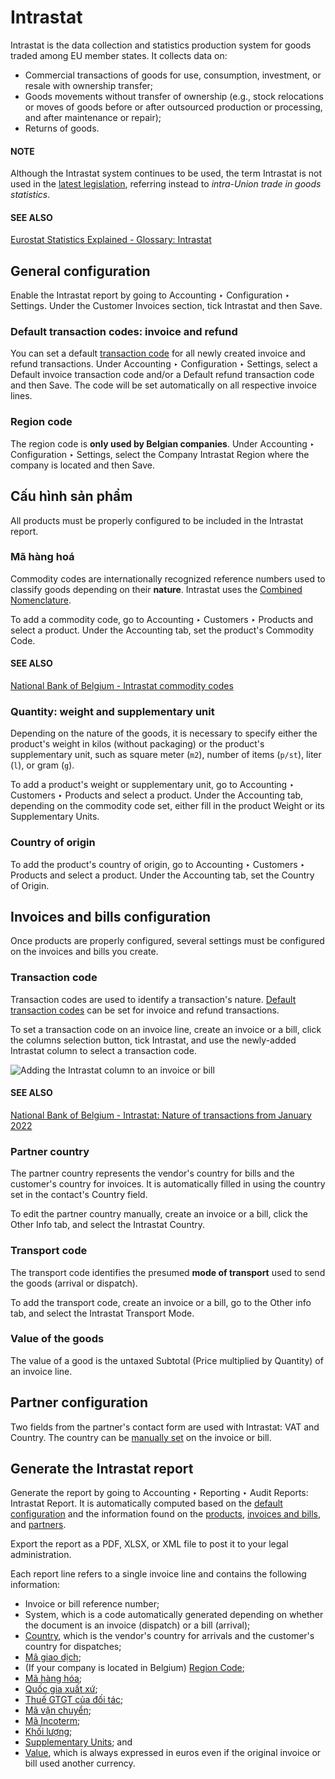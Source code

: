# Intrastat

Intrastat is the data collection and statistics production system for goods traded among EU member
states. It collects data on:

- Commercial transactions of goods for use, consumption, investment, or resale with ownership
  transfer;
- Goods movements without transfer of ownership (e.g., stock relocations or moves of goods
  before or after outsourced production or processing, and after maintenance or repair);
- Returns of goods.

#### NOTE
Although the Intrastat system continues to be used, the term Intrastat is not used in the [latest
legislation](http://data.europa.eu/eli/reg/2019/2152/2022-01-01), referring instead to
*intra-Union trade in goods statistics*.

#### SEE ALSO
[Eurostat Statistics Explained - Glossary: Intrastat](https://ec.europa.eu/eurostat/statistics-explained/index.php?title=Glossary:Intrastat)

<a id="intrastat-general-configuration"></a>

## General configuration

Enable the Intrastat report by going to Accounting ‣ Configuration ‣ Settings.
Under the Customer Invoices section, tick Intrastat and then
Save.

<a id="intrastat-default-transaction-codes"></a>

### Default transaction codes: invoice and refund

You can set a default [transaction code](#intrastat-transaction-code) for all newly created
invoice and refund transactions. Under Accounting ‣ Configuration ‣ Settings,
select a Default invoice transaction code and/or a Default refund transaction
code and then Save. The code will be set automatically on all respective invoice lines.

<a id="intrastat-region-code"></a>

### Region code

The region code is **only used by Belgian companies**. Under Accounting ‣
Configuration ‣ Settings, select the Company Intrastat Region where the company is
located and then Save.

<a id="intrastat-product-configuration"></a>

## Cấu hình sản phẩm

All products must be properly configured to be included in the Intrastat report.

<a id="intrastat-commodity-code"></a>

### Mã hàng hoá

Commodity codes are internationally recognized reference numbers used to classify goods depending on
their **nature**. Intrastat uses the [Combined Nomenclature](https://taxation-customs.ec.europa.eu/customs-4/calculation-customs-duties/customs-tariff/combined-nomenclature_en).

To add a commodity code, go to Accounting ‣ Customers ‣ Products and select a
product. Under the Accounting tab, set the product's Commodity Code.

#### SEE ALSO
[National Bank of Belgium - Intrastat commodity codes](https://www.nbb.be/en/statistics/foreign-trade/nomenclature-and-codes)

<a id="intrastat-quantity"></a>

### Quantity: weight and supplementary unit

Depending on the nature of the goods, it is necessary to specify either the product's weight in
kilos (without packaging) or the product's supplementary unit, such as square meter (`m2`), number
of items (`p/st`), liter (`l`), or gram (`g`).

To add a product's weight or supplementary unit, go to Accounting ‣ Customers ‣
Products and select a product. Under the Accounting tab, depending on the commodity
code set, either fill in the product Weight or its Supplementary Units.

<a id="intrastat-origin-country"></a>

### Country of origin

To add the product's country of origin, go to Accounting ‣ Customers ‣ Products
and select a product. Under the Accounting tab, set the Country of Origin.

<a id="intrastat-invoice-bill-configuration"></a>

## Invoices and bills configuration

Once products are properly configured, several settings must be configured on the invoices and bills
you create.

<a id="intrastat-transaction-code"></a>

### Transaction code

Transaction codes are used to identify a transaction's nature. [Default transaction codes](#intrastat-default-transaction-codes) can be set for invoice and refund transactions.

To set a transaction code on an invoice line, create an invoice or a bill, click the columns
selection button, tick Intrastat, and use the newly-added Intrastat column
to select a transaction code.

![Adding the Intrastat column to an invoice or bill](applications/finance/accounting/reporting/intrastat/intrastat-column.png)

#### SEE ALSO
[National Bank of Belgium - Intrastat: Nature of transactions from January 2022](https://www.nbb.be/doc/dd/onegate/data/new_natures_of_transaction_2022_en.pdf)

<a id="intrastat-partner-country"></a>

### Partner country

The partner country represents the vendor's country for bills and the customer's country for
invoices. It is automatically filled in using the country set in the contact's Country
field.

To edit the partner country manually, create an invoice or a bill, click the Other Info
tab, and select the Intrastat Country.

<a id="intrastat-transport-code"></a>

### Transport code

The transport code identifies the presumed **mode of transport** used to send the goods (arrival or
dispatch).

To add the transport code, create an invoice or a bill, go to the Other info tab,
and select the Intrastat Transport Mode.

<a id="intrastat-value"></a>

### Value of the goods

The value of a good is the untaxed Subtotal (Price multiplied by
Quantity) of an invoice line.

<a id="intrastat-partner"></a>

## Partner configuration

Two fields from the partner's contact form are used with Intrastat: VAT and
Country. The country can be [manually set](#intrastat-partner-country) on the
invoice or bill.

## Generate the Intrastat report

Generate the report by going to Accounting ‣ Reporting ‣ Audit Reports:
Intrastat Report. It is automatically computed based on the [default configuration](#intrastat-general-configuration) and the information found on the [products](#intrastat-product-configuration), [invoices and bills](#intrastat-invoice-bill-configuration), and [partners](#intrastat-partner).

Export the report as a PDF, XLSX, or XML file to post it to your legal administration.

Each report line refers to a single invoice line and contains the following information:

- Invoice or bill reference number;
- System, which is a code automatically generated depending on whether the document is an invoice
  (dispatch) or a bill (arrival);
- [Country](#intrastat-partner-country), which is the vendor's country for arrivals and the
  customer's country for dispatches;
- [Mã giao dịch](#intrastat-transaction-code);
- (If your company is located in Belgium) [Region Code](#intrastat-region-code);
- [Mã hàng hóa](#intrastat-commodity-code);
- [Quốc gia xuất xứ](#intrastat-origin-country);
- [Thuế GTGT của đối tác](#intrastat-partner);
- [Mã vận chuyển](#intrastat-transport-code);
- [Mã Incoterm](../customer_invoices/incoterms.md);
- [Khối lượng](#intrastat-quantity);
- [Supplementary Units](#intrastat-quantity); and
- [Value](#intrastat-value), which is always expressed in euros even if the original invoice or
  bill used another currency.
